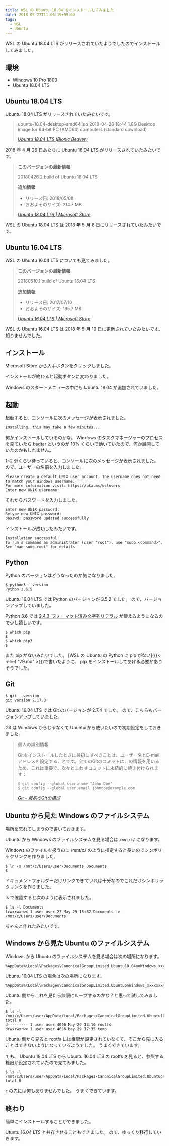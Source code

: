```yaml
---
title: WSL の Ubuntu 18.04 をインストールしてみました
date: 2018-05-27T11:05:19+09:00
tags:
  - WSL
  - Ubuntu
---
```


WSL の Ubuntu 18.04 LTS がリリースされていたようでしたのでインストールしてみました。

<!--more-->

## 環境

* Windows 10 Pro 1803
* Ubuntu 18.04 LTS

## Ubuntu 18.04 LTS

Ubuntu 18.04 LTS がリリースされていたみたいです。

> ubuntu-18.04-desktop-amd64.iso             2018-04-26 18:44  1.8G  Desktop image for 64-bit PC (AMD64) computers (standard download)
>
> <cite>[Ubuntu 18.04 LTS (Bionic Beaver)](http://releases.ubuntu.com/18.04/)</cite>

2018 年 4 月 26 日あたりに Ubuntu 18.04 LTS がリリースされていたみたいです。

<!-- * [Breeze through Ubuntu Desktop 18.04 LTS Bionic Beaver | Ubuntu blog](https://blog.ubuntu.com/2018/04/27/breeze-through-ubuntu-desktop-18-04-lts-bionic-beaver)
* [https://wiki.ubuntu.com/BionicBeaver/ReleaseNotes](https://wiki.ubuntu.com/BionicBeaver/ReleaseNotes)
* [Download Ubuntu Desktop | Download | Ubuntu](https://www.ubuntu.com/download/desktop)
* [The leading operating system for PCs, IoT devices, servers and the cloud | Ubuntu](https://www.ubuntu.com/) -->

> **このバージョンの最新情報**
> 
> 20180426.2 build of Ubuntu 18.04 LTS
> 
> **追加情報**
> 
> * リリース日: 2018/05/08
> * おおよそのサイズ: 214.7 MB
> 
> <cite>[Ubuntu 18.04 LTS | Microsoft Store](https://www.microsoft.com/store/productId/9N9TNGVNDL3Q)</cite>

WSL の Ubuntu 18.04 LTS は 2018 年 5 月 8 日にリリースされていたみたいです。

## Ubuntu 16.04 LTS

WSL の Ubuntu 16.04 LTS についても見てみました。

> **このバージョンの最新情報**
> 
> 20180510.1 build of Ubuntu 16.04 LTS
> 
> **追加情報**
> 
> * リリース日: 2017/07/10
> * おおよそのサイズ: 195.7 MB
>
> <cite>[Ubuntu 16.04 LTS | Microsoft Store](https://www.microsoft.com/store/productId/9NBLGGH4MSV6)</cite>

WSL の Ubuntu 16.04 LTS は 2018 年 5 月 10 日に更新されていたみたいです。
知りませんでした。

## インストール

Microsoft Store から入手ボタンをクリックしました。

インストールが終わると起動ボタンに変わりました。

Windows のスタートメニューの中にも Ubuntu 18.04 が追加されていました。

## 起動

起動すると、コンソールに次のメッセージが表示されました。

```
Installing, this may take a few minutes...
```

何かインストールしているのかな。
Windows のタスクマネージャーのプロセスを見ていたら bsdtar というのが 10% くらいで動いていたので、何か展開していたのかもしれません。

1~2 分くらい待っていると、コンソールに次のメッセージが表示されました。
ので、ユーザーの名前を入力しました。

```
Please create a default UNIX user account. The username does not need to match your Windows username.
For more information visit: https://aka.ms/wslusers
Enter new UNIX username:
```

それからパスワードを入力しました。

```
Enter new UNIX password:
Retype new UNIX password:
passwd: password updated successfully
```

インストールが成功したみたいです。

```
Installation successful!
To run a command as administrator (user "root"), use "sudo <command>".
See "man sudo_root" for details.
```

## Python

Python のバージョンはどうなったのか気になりました。

```
$ python3 --version
Python 3.6.5
```

Ubuntu 16.04 LTS では Python のバージョンが 3.5.2 でした。
ので、バージョンアップしていました。

Python 3.6 では [2.4.3. フォーマット済み文字列リテラル](https://docs.python.jp/3/reference/lexical_analysis.html#f-strings) が使えるようになるので少し嬉しいです。

```
$ which pip
$
$ which pip3
$
```

また pip がないみたいでした。
[WSL の Ubuntu の Python に pip がない]({{< relref "79.md" >}})で書いたように、 pip をインストールしてあげる必要がありそうでした。

## Git

```
$ git --version
git version 2.17.0
```

Ubuntu 16.04 LTS では Git のバージョンが 2.7.4 でした。
ので、こちらもバージョンアップしていました。

Git は Windows からじゃなくて Ubuntu から使いたいので初期設定をしておきました。

> 個人の識別情報
>
> Gitをインストールしたときに最初にすべきことは、ユーザー名とE-mailアドレスを設定することです。全てのGitのコミットはこの情報を用いるため、これは重要で、次々とまわすコミットに永続的に焼き付けられます：
>
>     $ git config --global user.name "John Doe"
>     $ git config --global user.email johndoe@example.com
>
> <cite>[Git - 最初のGitの構成](https://git-scm.com/book/ja/v1/%E4%BD%BF%E3%81%84%E5%A7%8B%E3%82%81%E3%82%8B-%E6%9C%80%E5%88%9D%E3%81%AEGit%E3%81%AE%E6%A7%8B%E6%88%90#%E5%80%8B%E4%BA%BA%E3%81%AE%E8%AD%98%E5%88%A5%E6%83%85%E5%A0%B1)</cite>

<!-- ```
$ git config --global user.name "John Doe"
$ git config --global user.email johndoe@example.com
``` -->

## Ubuntu から見た Windows のファイルシステム

場所を忘れてしまうので書いておきます。

Ubuntu から Windows のファイルシステムを見る場合は `/mnt/c/` になります。

Windows のファイルを扱うのに /mnt/c/ のように指定すると長いのでシンボリックリンクを作りました。

```
$ ln -s /mnt/c/Users/user/Documents Documents
$
```

ドキュメントフォルダーだけリンクできていれば十分なのでこれだけシンボリックリンクを作りました。

ls で確認すると次のように表示されました。

```
$ ls -l Documents
lrwxrwxrwx 1 user user 27 May 29 15:52 Documents -> /mnt/c/Users/user/Documents
```

ちゃんと作れたみたいです。

## Windows から見た Ubuntu のファイルシステム

Windows から Ubuntu のファイルシステムを見る場合は次の場所になります。

```
%AppData%\Local\Packages\CanonicalGroupLimited.Ubuntu18.04onWindows_xxxxxxxxxxxxx\LocalState\rootfs
```

Ubuntu 16.04 LTS の場合は次の場所になります。

```
%AppData%\Local\Packages\CanonicalGroupLimited.UbuntuonWindows_xxxxxxxxxxxxx\LocalState\rootfs
```

Ubuntu 側からこれを見たら無限にループするのかな？と思って試してみました。

```
$ ls -l /mnt/c/Users/user/AppData/Local/Packages/CanonicalGroupLimited.Ubuntu18.04onWindows_xxxxxxxxxxxxx/LocalState/
total 0
d--------- 1 user user 4096 May 29 13:16 rootfs
drwxrwxrwx 1 user user 4096 May 29 17:35 temp
```

Ubuntu 側から見ると rootfs には権限が設定されていなくて、そこから先に入ることはできないようになっているようでした。
うまくできています。

でも、 Ubuntu 18.04 LTS から Ubuntu 16.04 LTS の rootfs を見ると、参照する権限が設定されていたので見てみました。

```
$ ls -l /mnt/c/Users/user/AppData/Local/Packages/CanonicalGroupLimited.UbuntuonWindows_xxxxxxxxxxxxx/LocalState/rootfs/mnt/c/
total 0
```

`c` の先には何もありませんでした。
うまくできています。

## 終わり

簡単にインストールすることができました。

Utuntu 16.04 LTS と共存させることもできました。
ので、ゆっくり移行していきます。

